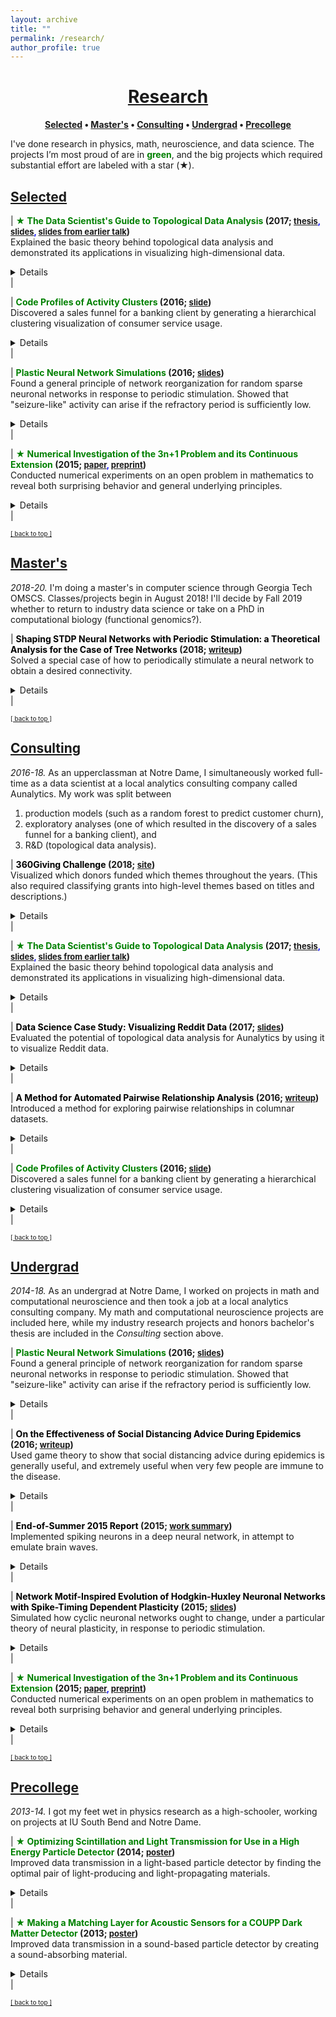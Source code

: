 ```yaml
---
layout: archive
title: ""
permalink: /research/
author_profile: true
--- 
```


# [<center>Research</center>](#top)

<center><b><font color="blue"><a href="http://www.jpskycak.com/research/#selected">Selected</a></font> • <font color="blue"><a href="http://www.jpskycak.com/research/#masters">Master's</a></font> • <font color="blue"><a href="http://www.jpskycak.com/research/#consulting">Consulting</a></font> • <font color="blue"><a href="http://www.jpskycak.com/research/#undergrad">Undergrad</a></font> • <font color="blue"><a href="http://www.jpskycak.com/research/#precollege">Precollege</a></font></b></center>

I've done research in physics, math, neuroscience, and data science. The projects I’m most proud of are in <b><font color="green">green</font></b>, and the big projects which required substantial effort are labeled with a star (★).

## [Selected](#selected)

| <b><font color="green">★ The Data Scientist's Guide to Topological Data Analysis</font> (2017; <font size="2" color="blue"><a target="_blank" href="https://jpskycak.github.io/files/skycak-nd-tdathesis.pdf">thesis</a>, <a target="_blank" href="https://jpskycak.github.io/files/skycak-nd-tdathesis_talk.pdf">slides</a>, <a target="_blank" href="https://jpskycak.github.io/files/skycak-aunalytics-tda.pdf">slides from earlier talk</a></font>)</b><br> Explained the basic theory behind topological data analysis and demonstrated its applications in visualizing high-dimensional data.<br> <details><br> <u>Advisors</u>: Mark Behrens (Notre Dame), Dave Cieslak (Aunalytics)<br><br> <u>Presented at</u>: Aunalytics, Glynn Honors Program at Notre Dame<br><br> <u>Summary:</u><br> Topological Data Analysis, abbreviated TDA, is a suite of data analytic methods inspired by the mathematical field of algebraic topology. TDA is attractive yet elusive for most data scientists, since its potential as a data exploration tool is often communicated through esoteric terminology unfamiliar to non-mathematicians. The purpose of this guide is to bridge the communication gap between academia and industry, so that non-mathematician data scientists may add current TDA methods to their analytic toolkits and anticipate new developments in the field of TDA.<br><br> The guide begins with an overview of Mapper, a TDA algorithm which has recently transitioned from academia to industry with commercial success. We explain the Mapper algorithm, demo open-source software, and present a handful of its commercial use-cases (some of which are original).<br><br> <center><img src="https://jpskycak.github.io/files/skycak-aunalytics-reddit_img01.png" style="border: none; width: 75%;" alt="image of mapper algorithm"></center><br> Then, we switch to persistent homology, a TDA method which has not yet broken through to industry but is supported by a growing body of academic work. We explain the intuition behind homotopy, approximation, homology, and persistence, and demo open-source persistent homology software.<br><br> <center><img src="https://jpskycak.github.io/files/skycak-nd-tdathesis_talk_img01.png" style="border: none; width: 33%;" alt="image of homology"></center><br> It is hoped that the data scientist reading this guide will be inspired to give Mapper a try in their future analytic work, and be on the lookout for future developments in persistent homology that push it from academia to industry.</details> |  

| <b><font color="green">Code Profiles of Activity Clusters</font> (2016; <font size="2" color="blue"><a target="_blank" href="https://jpskycak.github.io/files/skycak-aunalytics-salesfunnel.pdf">slide</a></font>)</b><br> Discovered a sales funnel for a banking client by generating a hierarchical clustering visualization of consumer service usage.<br> <details><br> <u>Advisor</u>: Dave Cieslak (Aunalytics)<br><br> <u>Presented at</u>: Client meeting -- anonymized<br><br> <u>Summary:</u><br> This is a visualization I made for a banking client who had data on its customers' account activities and service usages, and wanted to extract an actionable insight. First, I used the balances, transaction frequencies, and total cash flows of the accounts to cluster the accounts into 4 levels of health: high-activity accounts, medium-activity accounts, low-activity accounts, and accounts at risk of churn. Then, for each cluster, I created a heatmap to display the fraction of accounts that used each service. <br><br> <center><img src="https://jpskycak.github.io/files/skycak-aunalytics-salesfunnel_img01.png" style="border: none; width: 75%;" alt="image of heatmap hierarchy"></center><br> Laid side by side, the heatmaps revealed a hierarchy in transaction types: accounts at risk of closing tended to use only deposits/interest, low-activity accounts additionally used check/credit/debit, medium-activity accounts additionally used ATM/point-of-sale, and high-activity accounts additionally used fees and transfer credit/debit. This hierarchy could be interpreted as a sales funnel, telling which particular services could be pushed on a customer in attempt to nudge their account toward a level of activity.</details> |  

| <b><font color="green">Plastic Neural Network Simulations</font> (2016; <font size="2" color="blue"><a target="_blank" href="https://jpskycak.github.io/files/skycak-nd-stdp_simulations.pdf">slides</a></font>)</b><br> Found a general principle of network reorganization for random sparse neuronal networks in response to periodic stimulation. Showed that "seizure-like" activity can arise if the refractory period is sufficiently low.<br> <details><br> <u>Advisor</u>: Dervis Can Vural (Notre Dame)<br><br> <u>Presented at</u>: Many-Body Physics & Biology Group at Notre Dame's Interdisciplinary Center for Network Science and Applications (iCeNSA)<br><br> <u>Summary:</u><br> The goal of my project was to simulate and intuit how a neuronal network activates and reorganizes in response to periodic stimulation. My simulation consisted of a couple hundred neurons and displayed the activation patterns and weight changes that resulted from stimulating a subset of neurons with a periodic pulse. Under normal conditions, the network gradually reorganized itself so that only the neurons that were directly stimulated became active.<br><br> <center><img src="https://jpskycak.github.io/files/skycak-nd-stdp_simulations_img01.png" style="border: none; width: 66%;" alt="image of normal observations"></center><br> I also observed that when the refractory period was reduced to a fifth of its normal value, the network activity skyrocketed prior to reorganization, somewhat reminiscent of a seizure.<br><br> <center><img src="https://jpskycak.github.io/files/skycak-nd-stdp_simulations_img02.png" style="border: none; width: 66%;" alt="image of seizure-like observations"></center></details> |  

| <b><font color="green">★ Numerical Investigation of the 3n+1 Problem and its Continuous Extension</font> (2015; <font size="2" color="blue"><a target="_blank" href="https://jpskycak.github.io/files/skycak-nd-scientia.pdf">paper</a>, <a target="_blank" href="https://jpskycak.github.io/files/skycak-nd-scientia_preprint.pdf">preprint</a></font>)</b><br> Conducted numerical experiments on an open problem in mathematics to reveal both surprising behavior and general underlying principles.<br> <details><br> <u>Advisor</u>: Jeff Diller (Notre Dame)<br><br> <u>Appeared in</u>: Scientia Journal of Undergraduate Research 2015<br><br> <u>Summary:</u><br> Start with any positive whole number. If it is even, divide by 2; if it is odd, multiply by 3 and add 1. Do it again, and again, and so on -- for example: 3,10,5,16,8,4,2,1. The 3n+1 problem is to prove that no matter what number you start with, you will eventually reach 1. At surface-level it seems like there should be a simple solution, but it has remained unsolved for over 70 years and is thought by some mathematicians to require the use of mathematics far beyond that of our present knowledge.<br><br> In this project, I extended the 3n+1 problem to the set of real numbers using a continuous sinusoidal function which maps every even number to half of itself, and every odd number to one more than three times itself.<br><br> <center><img src="https://jpskycak.github.io/files/skycak-nd-scientia_preprint_img01.png" style="border: none; width: 33%;" alt="image of function"></center><br> Repeated application of this function appeared to eventually map every real number to the interval [1,2] -- however, and quite interestingly, iteration sequences often differed wildly for input numbers seemingly very close together.<br><br> <center><img src="https://jpskycak.github.io/files/skycak-nd-scientia_preprint_img02.png" style="border: none; width: 33%;" alt="image of sequences"></center><br> I also generalized the 3n+1 problem to the an+b problem and found that the decreasing end-behavior tends to break just above a=3, which is surprising because if the numbers in an iteration sequence have equal chance of being even or odd, then the cutoff should not be until a=4. However, by comparing the increasing vs decreasing area in the continuous version of the an+b problem, I was able to justify the a=3 cutoff.</details> |  

<font size="1" color="blue"><a href="http://www.jpskycak.com/research/#top">[ back to top ]</a></font>

## [Master's](#masters)

<i>2018-20.</i> I'm doing a master's in computer science through Georgia Tech OMSCS. Classes/projects begin in August 2018! I'll decide by Fall 2019 whether to return to industry data science or take on a PhD in computational biology (functional genomics?).  

| <b><font color="black">Shaping STDP Neural Networks with Periodic Stimulation: a Theoretical Analysis for the Case of Tree Networks</font> (2018; <font size="2" color="blue"><a target="_blank" href="https://jpskycak.github.io/files/jpskycak-shaping_stdp_neural_networks_with_periodic_stimulation.pdf">writeup</a></font>)</b><br> Solved a special case of how to periodically stimulate a neural network to obtain a desired connectivity.<br> <details><br> <u>Summary:</u><br> The goal of this project was to create a simple neural network model with a biologically realistic learning rule, whose changes in connectivity could be derived analytically. After creating the model, I derived rules for how periodic stimulation of a single neuron would change the connectivity of the network, in the case of a tree network.<br><br> <center><img src="https://jpskycak.github.io/files/jpskycak-shaping_stdp_neural_networks_with_periodic_stimulation_img01.png" style="border: none; width: 66%;" alt="image of proposition"></center><br> Then, I used those rules to come up wth two-neuron stimulation patterns to solidify or break connections in the tree as desired.</details> |  

<font size="1" color="blue"><a href="http://www.jpskycak.com/research/#top">[ back to top ]</a></font>

## [Consulting](#consulting)

<i>2016-18.</i> As an upperclassman at Notre Dame, I simultaneously worked full-time as a data scientist at a local analytics consulting company called Aunalytics. My work was split between
1. production models (such as a random forest to predict customer churn),
2. exploratory analyses (one of which resulted in the discovery of a sales funnel for a banking client), and
3. R&D (topological data analysis).  

| <b><font color="black">360Giving Challenge</font> (2018; <font size="2" color="blue"><a target="_blank" href="https://jpskycak.github.io/360Giving-Challenge">site</a></font>)</b><br> Visualized which donors funded which themes throughout the years. (This also required classifying grants into high-level themes based on titles and descriptions.)<br> <details><br> <u>Summary:</u><br> This is a visualization of which donors funded which themes throughout the years. The given dataset consisted of grant records and included donors/recipients, dates/amounts, and titles/descriptions. First, I tagged grants into themes according to keywords in the title and description. Then, for each theme in each year, I computed each donor's average grant amount, total giving, and total giving in that theme as a percent of the donor's total giving in all themes. I visualized the results in an animated dot plot for each theme.<br><br> <center><img src="https://jpskycak.github.io/files/skycak-360giving_challenge-img01.png" style="border: none; width: 75%;" alt="image of dot plot"></center></details> |  

| <b><font color="green">★ The Data Scientist's Guide to Topological Data Analysis</font> (2017; <font size="2" color="blue"><a target="_blank" href="https://jpskycak.github.io/files/skycak-nd-tdathesis.pdf">thesis</a>, <a target="_blank" href="https://jpskycak.github.io/files/skycak-nd-tdathesis_talk.pdf">slides</a>, <a target="_blank" href="https://jpskycak.github.io/files/skycak-aunalytics-tda.pdf">slides from earlier talk</a></font>)</b><br> Explained the basic theory behind topological data analysis and demonstrated its applications in visualizing high-dimensional data.<br> <details><br> <u>Advisors</u>: Mark Behrens (Notre Dame), Dave Cieslak (Aunalytics)<br><br> <u>Presented at</u>: Aunalytics, Glynn Honors Program at Notre Dame<br><br> <u>Summary:</u><br> Topological Data Analysis, abbreviated TDA, is a suite of data analytic methods inspired by the mathematical field of algebraic topology. TDA is attractive yet elusive for most data scientists, since its potential as a data exploration tool is often communicated through esoteric terminology unfamiliar to non-mathematicians. The purpose of this guide is to bridge the communication gap between academia and industry, so that non-mathematician data scientists may add current TDA methods to their analytic toolkits and anticipate new developments in the field of TDA.<br><br> The guide begins with an overview of Mapper, a TDA algorithm which has recently transitioned from academia to industry with commercial success. We explain the Mapper algorithm, demo open-source software, and present a handful of its commercial use-cases (some of which are original).<br><br> <center><img src="https://jpskycak.github.io/files/skycak-aunalytics-reddit_img01.png" style="border: none; width: 75%;" alt="image of mapper algorithm"></center><br> Then, we switch to persistent homology, a TDA method which has not yet broken through to industry but is supported by a growing body of academic work. We explain the intuition behind homotopy, approximation, homology, and persistence, and demo open-source persistent homology software.<br><br> <center><img src="https://jpskycak.github.io/files/skycak-nd-tdathesis_talk_img01.png" style="border: none; width: 33%;" alt="image of homology"></center><br> It is hoped that the data scientist reading this guide will be inspired to give Mapper a try in their future analytic work, and be on the lookout for future developments in persistent homology that push it from academia to industry.</details> |  

| <b><font color="black">Data Science Case Study: Visualizing Reddit Data</font> (2017; <font size="2" color="blue"><a target="_blank" href="https://jpskycak.github.io/files/skycak-aunalytics-reddit.pdf">slides</a></font>)</b><br> Evaluated the potential of topological data analysis for Aunalytics by using it to visualize Reddit data.<br> <details><br> <u>Advisor</u>: Dave Cieslak (Aunalytics)<br><br> <u>Presented at</u>: Aunalytics<br><br> <u>Summary:</u><br> The goal of this project was to evaluate the potential of topological data analysis for Aunalytics by demoing it on a toy project, visualizing population segments on Reddit. Applying the Mapper algorithm to a similarity matrix for the 10,000 most popular subreddits yielded an interesting network visualization:<br><br> <center><img src="https://jpskycak.github.io/files/skycak-aunalytics-reddit_img02.png" style="border: none; width: 33%;" alt="image of network"></center><br> Perhaps even more interestingly, applying a continuous transformation to the similarity matrix significantly changed the output visualization -- when in theory, continuous transformations should not have any topological effects. To reconcile this finding, I constructed an example demonstrating how said theory can break when there are only finitely many data points.<br><br> <center><img src="https://jpskycak.github.io/files/skycak-aunalytics-reddit_img03.png" style="border: none; width: 66%;" alt="image of example"></center></details> |  

| <b><font color="black">A Method for Automated Pairwise Relationship Analysis</font> (2016; <font size="2" color="blue"><a target="_blank" href="https://jpskycak.github.io/files/skycak-aunalytics-pairwise_relationship_analysis.pdf">writeup</a></font>)</b><br> Introduced a method for exploring pairwise relationships in columnar datasets.<br> <details><br> <u>Advisor</u>: Dave Cieslak (Aunalytics)<br><br> <u>Presented at</u>: Aunalytics<br><br> <u>Summary:</u><br> The goal of this project was to take a step towards automating the process of hypothesis generation in exploratory data analysis, by introducing a method for exploring pairwise relationships in columnar datasets. The method was based on a quantity I called the "discrepancy fraction," which is given by<br><br> <center><img src="https://jpskycak.github.io/files/skycak-aunalytics-pairwise_relationship_analysis_img01.png" style="border: none; width: 10%;" alt="discrepancy fraction formula"></center><br> and which appears in many standard statistical quantities such as chi-squared and mutual information. I also built a Shiny app prototype of a tool that would use the discrepancy fraction to help analysts sort through all the relationships between features in a dataset. <br><br> <center><img src="https://jpskycak.github.io/files/skycak-aunalytics-pairwise_relationship_analysis_img02.png" style="border: none; width: 75%;" alt="app input"></center><br> <center><img src="https://jpskycak.github.io/files/skycak-aunalytics-pairwise_relationship_analysis_img03.png" style="border: none; width: 90%;" alt="app display"></center></details> |  

| <b><font color="green">Code Profiles of Activity Clusters</font> (2016; <font size="2" color="blue"><a target="_blank" href="https://jpskycak.github.io/files/skycak-aunalytics-salesfunnel.pdf">slide</a></font>)</b><br> Discovered a sales funnel for a banking client by generating a hierarchical clustering visualization of consumer service usage.<br> <details><br> <u>Advisor</u>: Dave Cieslak (Aunalytics)<br><br> <u>Presented at</u>: Client meeting -- anonymized<br><br> <u>Summary:</u><br> This is a visualization I made for a banking client who had data on its customers' account activities and service usages, and wanted to extract an actionable insight. First, I used the balances, transaction frequencies, and total cash flows of the accounts to cluster the accounts into 4 levels of health: high-activity accounts, medium-activity accounts, low-activity accounts, and accounts at risk of churn. Then, for each cluster, I created a heatmap to display the fraction of accounts that used each service. <br><br> <center><img src="https://jpskycak.github.io/files/skycak-aunalytics-salesfunnel_img01.png" style="border: none; width: 75%;" alt="image of heatmap hierarchy"></center><br> Laid side by side, the heatmaps revealed a hierarchy in transaction types: accounts at risk of closing tended to use only deposits/interest, low-activity accounts additionally used check/credit/debit, medium-activity accounts additionally used ATM/point-of-sale, and high-activity accounts additionally used fees and transfer credit/debit. This hierarchy could be interpreted as a sales funnel, telling which particular services could be pushed on a customer in attempt to nudge their account toward a level of activity.</details> |  

<font size="1" color="blue"><a href="http://www.jpskycak.com/research/#top">[ back to top ]</a></font>

## [Undergrad](#undergrad)

<i>2014-18.</i> As an undergrad at Notre Dame, I worked on projects in math and computational neuroscience and then took a job at a local analytics consulting company. My math and computational neuroscience projects are included here, while my industry research projects and honors bachelor's thesis are included in the <i>Consulting</i> section above.  

| <b><font color="green">Plastic Neural Network Simulations</font> (2016; <font size="2" color="blue"><a target="_blank" href="https://jpskycak.github.io/files/skycak-nd-stdp_simulations.pdf">slides</a></font>)</b><br> Found a general principle of network reorganization for random sparse neuronal networks in response to periodic stimulation. Showed that "seizure-like" activity can arise if the refractory period is sufficiently low.<br> <details><br> <u>Advisor</u>: Dervis Can Vural (Notre Dame)<br><br> <u>Presented at</u>: Many-Body Physics & Biology Group at Notre Dame's Interdisciplinary Center for Network Science and Applications (iCeNSA)<br><br> <u>Summary:</u><br> The goal of my project was to simulate and intuit how a neuronal network activates and reorganizes in response to periodic stimulation. My simulation consisted of a couple hundred neurons and displayed the activation patterns and weight changes that resulted from stimulating a subset of neurons with a periodic pulse. Under normal conditions, the network gradually reorganized itself so that only the neurons that were directly stimulated became active.<br><br> <center><img src="https://jpskycak.github.io/files/skycak-nd-stdp_simulations_img01.png" style="border: none; width: 66%;" alt="image of normal observations"></center><br> I also observed that when the refractory period was reduced to a fifth of its normal value, the network activity skyrocketed prior to reorganization, somewhat reminiscent of a seizure.<br><br> <center><img src="https://jpskycak.github.io/files/skycak-nd-stdp_simulations_img02.png" style="border: none; width: 66%;" alt="image of seizure-like observations"></center></details> |  

| <b><font color="black">On the Effectiveness of Social Distancing Advice During Epidemics</font> (2016; <font size="2" color="blue"><a target="_blank" href="https://jpskycak.github.io/files/skycak-nd-gametheory.pdf">writeup</a></font>)</b><br> Used game theory to show that social distancing advice during epidemics is generally useful, and extremely useful when very few people are immune to the disease.<br> <details><br> <u>Advisor</u>: Vijay Gupta (Notre Dame)<br><br> <u>Presented at</u>: EE 67045 (Static and Dynamic Game Theory)<br><br> <u>Summary:</u><br> The goal of this project was to use game theory to evaluate the effectiveness of social distancing advice during epidemics, in which people avoid exposure to disease by avoiding physical proximity with others. Agents choose a number of social connections to keep, and have a payoff function that depends on two competing factors: the number of connections and the probability of remaining healthy. Health officials advise agents to keep a particular number of connections that would maximize everyone's expected payoff if everyone kept that number of connections. In the absence of advice, it is assumed that agents maximize their expected payoff in the worst case, when every neighbor who is not immune becomes infected.<br><br> <center><img src="https://jpskycak.github.io/files/skycak-nd-gametheory_img01.png" style="border: none; width: 33%;" alt="image of game setup"></center><br> I found that following social distancing advice always allowed agents to keep several connections while maintaining a payoff, wherease in the absence of social distancing advice, agents would nearly or fully isolate themselves and even then could expect a payoff only a fraction the size of that under social distancing advice.</details> |  

| <b><font color="black">End-of-Summer 2015 Report</font> (2015; <font size="2" color="blue"><a target="_blank" href="https://jpskycak.github.io/files/skycak-lanl.pdf">work summary</a></font>)</b><br> Implemented spiking neurons in a deep neural network, in attempt to emulate brain waves.<br> <details><br> <u>Advisor</u>: Garrett Kenyon (Los Alamos National Lab)<br><br> <u>Summary:</u><br> The goal of my summer project was to implement spiking neurons and observe "brain oscillations" in an open-source deep learning framework called Petavision. To implement spiking neurons, I had neurons inhibit themselves, so that they would reset whenever they became active. However, I did not observe any oscillations in spike rates, and the network performed poorly on image reconstruction tasks, likely because the training algorithm was tailored to non-spiking neurons. It was beyond the scope and duration of the project to create a new training algorithm tailored to spiking neurons.</details> |  

| <b><font color="black">Network Motif-Inspired Evolution of Hodgkin-Huxley Neuronal Networks with Spike-Timing Dependent Plasticity</font> (2015; <font size="2" color="blue"><a target="_blank" href="https://jpskycak.github.io/files/skycak-nd-stdp_cosjam.pdf">slides</a></font>)</b><br> Simulated how cyclic neuronal networks ought to change, under a particular theory of neural plasticity, in response to periodic stimulation.<br> <details><br> <u>Advisor</u>: Dervis Can Vural (Notre Dame)<br><br> <u>Presented at</u>: Notre Dame College of Science Jamboree (COSJAM) 2015<br><br> <u>Summary:</u><br> The goal of this project was to understand how cycles of neurons ought to change connectivity in response to periodic stimulation, under an experimentally observed plasticity rule. I derived theoretical expectations for the case of "sequential spiking," in which exactly one pulse is traveling around the cycle at a given time, and ran simulations with biologically realistic neuron models to verify the results. </details> |  

| <b><font color="green">★ Numerical Investigation of the 3n+1 Problem and its Continuous Extension</font> (2015; <font size="2" color="blue"><a target="_blank" href="https://jpskycak.github.io/files/skycak-nd-scientia.pdf">paper</a>, <a target="_blank" href="https://jpskycak.github.io/files/skycak-nd-scientia_preprint.pdf">preprint</a></font>)</b><br> Conducted numerical experiments on an open problem in mathematics to reveal both surprising behavior and general underlying principles.<br> <details><br> <u>Advisor</u>: Jeff Diller (Notre Dame)<br><br> <u>Appeared in</u>: Scientia Journal of Undergraduate Research 2015<br><br> <u>Summary:</u><br> Start with any positive whole number. If it is even, divide by 2; if it is odd, multiply by 3 and add 1. Do it again, and again, and so on -- for example: 3,10,5,16,8,4,2,1. The 3n+1 problem is to prove that no matter what number you start with, you will eventually reach 1. At surface-level it seems like there should be a simple solution, but it has remained unsolved for over 70 years and is thought by some mathematicians to require the use of mathematics far beyond that of our present knowledge.<br><br> In this project, I extended the 3n+1 problem to the set of real numbers using a continuous sinusoidal function which maps every even number to half of itself, and every odd number to one more than three times itself.<br><br> <center><img src="https://jpskycak.github.io/files/skycak-nd-scientia_preprint_img01.png" style="border: none; width: 33%;" alt="image of function"></center><br> Repeated application of this function appeared to eventually map every real number to the interval [1,2] -- however, and quite interestingly, iteration sequences often differed wildly for input numbers seemingly very close together.<br><br> <center><img src="https://jpskycak.github.io/files/skycak-nd-scientia_preprint_img02.png" style="border: none; width: 33%;" alt="image of sequences"></center><br> I also generalized the 3n+1 problem to the an+b problem and found that the decreasing end-behavior tends to break just above a=3, which is surprising because if the numbers in an iteration sequence have equal chance of being even or odd, then the cutoff should not be until a=4. However, by comparing the increasing vs decreasing area in the continuous version of the an+b problem, I was able to justify the a=3 cutoff.</details> |  

<font size="1" color="blue"><a href="http://www.jpskycak.com/research/#top">[ back to top ]</a></font>

## [Precollege](#precollege)

<i>2013-14.</i> I got my feet wet in physics research as a high-schooler, working on projects at IU South Bend and Notre Dame.  

| <b><font color="green">★ Optimizing Scintillation and Light Transmission for Use in a High Energy Particle Detector</font> (2014; <font size="2" color="blue"><a target="_blank" href="https://jpskycak.github.io/files/skycak-nd-particledetector.pdf">poster</a></font>)</b><br> Improved data transmission in a light-based particle detector by finding the optimal pair of light-producing and light-propagating materials.<br> <details><br> <u>Advisors</u>: Dan Karmgard, Mark Vigneault (Notre Dame)<br><br> <u>Collaborator</u>: Andrew Henderson (assisted in data collection)<br><br> <u>Presented at</u>: Indiana Junior Science and Humanities Symposium 2014, Northern Indiana Regional Science/Engineering Fair 2014<br><br> <u>Summary:</u><br> The Compact Muon Solenoid (CMS) detector is a general-purpose particle detector located on the Large Hadron Collider at CERN. It gathers particle collision data in the form of light: particle sprays pass through scintillating tiles lining the interior of the detector, causing the tiles to emit light, which is then wavelength-shifted and sent to the data processing center via fiber optic cables.<br><br> <center><img src="https://jpskycak.github.io/files/skycak-nd-particledetector_img01.png" style="border: none; width: 66%;" alt="image of detector"></center><br> The goal of my project was to find the optimal pair of scintillating and wavelength-shifting plastics, to be replaced during the detector upgrade. Using a small radioactive source in a light-tight box, I collected a light output intensity histogram for each pair of scintillating and wavelength-shifting plastics, and found a pair which outperformed the pair previously used in the detector.<br><br> <center><img src="https://jpskycak.github.io/files/skycak-nd-particledetector_img02.png" style="border: none; width: 66%;" alt="image of radioactive source"></center><br> I also found an optimal pairing for long optical fiber arrangements, where minimizing light attenuation becomes more important than maximizing light generation.</details> |  

| <b><font color="green">★ Making a Matching Layer for Acoustic Sensors for a COUPP Dark Matter Detector</font> (2013; <font size="2" color="blue"><a target="_blank" href="https://jpskycak.github.io/files/skycak-iusb-particledetector.pdf">poster</a></font>)</b><br> Improved data transmission in a sound-based particle detector by creating a sound-absorbing material.<br> <details><br> <u>Advisor</u>: Ilan Levine (IU South Bend)<br><br> <u>Presented at</u>: Indiana Junior Science and Humanities Symposium 2013, Northern Indiana Regional Science/Engineering Fair 2013, Hoosier Science/Engineering Fair 2013, Intel International Science/Engineering Fair 2013, Indiana Academy of Science Talent Search 2013<br><br> <u>Summary:</u><br> The COUPP experiment at Fermilab attempts to detect dark matter by analyzing the sound of collisions in a superheated liquid. When a particle whizzing through the air collides with a particle of the liquid, the energy from the collision creates a bubble in the liquid, and the superheated temperature of the liquid allows the bubble to greatly expand. The formation and expansion of the bubble sends sound waves throughout the liquid, which are picked up by sound sensors attached to the container in which the liquid resides. Each particle has its own “bubble sound” fingerprint, and the sound data can be used to identify the type of particle involved in the collision.<br><br> <center><img src="https://jpskycak.github.io/files/skycak-iusb-particledetector_img01.png" style="border: none; width: 50%;" alt="image of detector"></center><br> The goal of my project was to create an intermediate material to put between the container and the sensors, that would increase sound transmission by better matching the "acoustic impedances" of the container and sensor and thus reducing the amount of reflected sound. I engineered a material with the correct acoustic impedance by mixing together varying amounts of tungsten powder and epoxy, and it unexpectedly damped the sound signal rather than amplifying it, possibly due to density fluctuations within the mixture.<br><br> <center><img src="https://jpskycak.github.io/files/skycak-iusb-particledetector_img02.png" style="border: none; width: 50%;" alt="image of signal"></center><br> However, the sound-damping material still found use as a backing layer on the sensors, where it improved sound transmission by reducing excess vibrations and ringing within the sensors.</details> |  

<font size="1" color="blue"><a href="http://www.jpskycak.com/research/#top">[ back to top ]</a></font>
